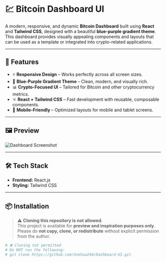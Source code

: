 # 💹 Bitcoin Dashboard UI

A modern, responsive, and dynamic **Bitcoin Dashboard** built using **React** and **Tailwind CSS**, designed with a beautiful **blue-purple gradient theme**. This dashboard provides visually appealing components and layouts that can be used as a template or integrated into crypto-related applications.

---

## 🚀 Features

- ⚡ **Responsive Design** – Works perfectly across all screen sizes.
- 🎨 **Blue-Purple Gradient Theme** – Clean, modern, and visually rich.
- 📊 **Crypto-Focused UI** – Tailored for Bitcoin and other cryptocurrency metrics.
- ⚛️ **React + Tailwind CSS** – Fast development with reusable, composable components.
- 📱 **Mobile-Friendly** – Optimized layouts for mobile and tablet screens.

---

## 🖼️ Preview

![Dashboard Screenshot](https://github.com/Snehaa244/Cover-Image/blob/main/Dashboardui.PNG)

---

## 🛠️ Tech Stack

- **Frontend:** React.js
- **Styling:** Tailwind CSS

---

## 📦 Installation

> ⚠️ **Cloning this repository is not allowed.**  
> This project is available for **preview and inspiration purposes only**.  
> Please do **not copy, clone, or redistribute** without explicit permission from the author.

```bash
# ❌ Cloning not permitted
# Do NOT run the following:
# git clone https://github.com/Snehaa244/Dashboard-UI.git
